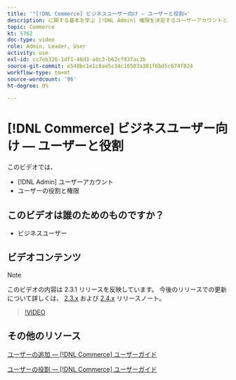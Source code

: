 ```yaml
---
title: '"[!DNL Commerce] ビジネスユーザー向け — ユーザーと役割»'
description: に関する基本を学ぶ [!DNL Admin] 権限を決定するユーザーアカウントとユーザーの役割。
topic: Commerce
kt: 5762
doc-type: video
role: Admin, Leader, User
activity: use
exl-id: cc7eb326-1df1-48d3-a8c3-b62cf937ac3b
source-git-commit: e540bc1e1c8ae5c34c16503a381f6bd5c674f824
workflow-type: tm+mt
source-wordcount: '96'
ht-degree: 0%

---
```


# [!DNL Commerce] ビジネスユーザー向け — ユーザーと役割

このビデオでは、

- [!DNL Admin] ユーザーアカウント
- ユーザーの役割と権限

## このビデオは誰のためのものですか？

- ビジネスユーザー

## ビデオコンテンツ

>[!NOTE]
>
>このビデオの内容は 2.3.1 リリースを反映しています。 今後のリリースでの更新について詳しくは、 [ 2.3.x](https://devdocs.magento.com/guides/v2.3/release-notes/bk-release-notes.html) および [2.4.x](https://devdocs.magento.com/guides/v2.4/release-notes/bk-release-notes.html) リリースノート。

>[!VIDEO](https://video.tv.adobe.com/v/35947?quality=12&learn=on)

## その他のリソース

[ユーザーの追加 — [!DNL Commerce] ユーザーガイド](https://docs.magento.com/user-guide/system/permissions-users-all.html)

[ユーザーの役割 — [!DNL Commerce] ユーザーガイド](https://docs.magento.com/user-guide/system/permissions-user-roles.html)
